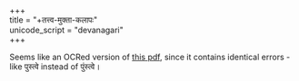 +++  
title = "+तत्त्व-मुक्ता-कलापः"  
unicode_script = "devanagari"  
+++  

Seems like an OCRed version of [this pdf](https://archive.org/details/tattvamuktakalapa_201701), since it contains identical errors - like पुस्त्वे instead of पुंस्त्वे।